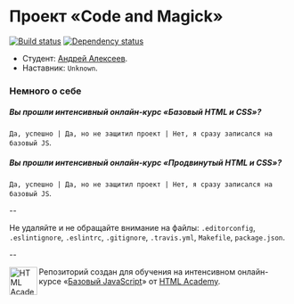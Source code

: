 # Проект «Code and Magick»

[![Build status][travis-image]][travis-url]
[![Dependency status][dependency-image]][dependency-url]

* Студент: [Андрей Алексеев](https://htmlacademy.ru/profile/id4596).
* Наставник: `Unknown`.

### Немного о себе

##### Вы прошли интенсивный онлайн-курс «Базовый HTML и CSS»?
`Да, успешно | Да, но не защитил проект | Нет, я сразу записался на базовый JS`.

##### Вы прошли интенсивный онлайн-курс «Продвинутый HTML и CSS»?
`Да, успешно | Да, но не защитил проект | Нет, я сразу записался на базовый JS`.

--

Не удаляйте и не обращайте внимание на файлы: `.editorconfig`, `.eslintignore`, `.eslintrc`, `.gitignore`, `.travis.yml`, `Makefile`, `package.json`.

--

<a href="https://htmlacademy.ru/js_intensive"><img align="left" width="50" height="50" title="HTML Academy" src="https://htmlacademy.ru/static/img/logo-github-javascript.svg"></a>

Репозиторий создан для обучения на интенсивном онлайн-курсе «[Базовый JavaScript](https://htmlacademy.ru/js_intensive)» от [HTML Academy](https://htmlacademy.ru).

[travis-image]: https://travis-ci.org/js-htmlacademy/4596-code-and-magick.svg?branch=master
[travis-url]: https://travis-ci.org/js-htmlacademy/4596-code-and-magick
[dependency-image]: https://david-dm.org/js-htmlacademy/4596-code-and-magick.svg?style=flat-square
[dependency-url]: https://david-dm.org/js-htmlacademy/4596-code-and-magick
